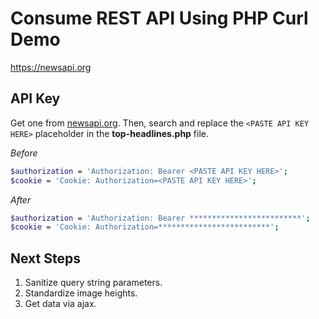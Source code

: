 # Consume REST API Using PHP Curl Demo

https://newsapi.org

## API Key

Get one from [newsapi.org](https://newsapi.org/register/). Then, search and replace the `<PASTE API KEY HERE>` placeholder in the **top-headlines.php** file. 

_Before_
```bash
$authorization = 'Authorization: Bearer <PASTE API KEY HERE>';
$cookie = 'Cookie: Authorization=<PASTE API KEY HERE>';
```

_After_
```bash
$authorization = 'Authorization: Bearer *************************';
$cookie = 'Cookie: Authorization=*************************';
```

## Next Steps
1. Sanitize query string parameters.
2. Standardize image heights.
3. Get data via ajax.
